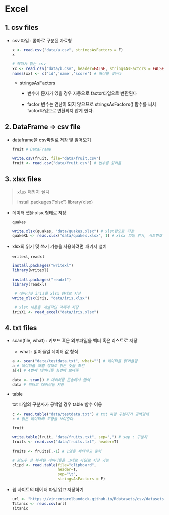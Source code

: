 # Excel

## 1. csv files

- csv 파일 : 콤마로 구분된 자료형

  ```R
  x <- read.csv("data/a.csv", stringsAsFactors = F)
  x
  
  # 헤더가 없는 csv
  xx <- read.csv("data/b.csv", header=FALSE, stringsAsFactors = FALSE)
  names(xx) <- c('id','name','score') # 해더를 넣는다
  
  ```

  - stringsAsFactors

    - 변수에 문자가 있을 경우 자동으로 factor타입으로 변환된다

    - factor 변수는 연산이 되지 않으므로 stringsAsFactors() 함수를 써서 factor타입으로 변환되지 않게 한다.

      

## 2. DataFrame -> csv file

- dataframe을 csv파일로 저장 및 읽어오기

  ```R
  fruit # DataFrame
  
  write.csv(fruit, file="data/fruit.csv")
  fruit <- read.csv("data/fruit.csv") # 변수를 읽어옴
  ```



## 3. xlsx files

> `xlsx` 패키지 설치
>
> install.packages("xlsx")
> library(xlsx)

- 데이터 셋을 xlsx 형태로 저장

  ```R
  quakes
  
  write.xlsx(quakes, "data/quakes.xlsx") # xlsx형으로 저장
  quakeXL <- read.xlsx("data/quakes.xlsx", 1) # xlsx 파일 읽기, 시트번호
  ```

- xlsx의 읽기 및 쓰기 기능을 사용하려면 패키지 설치

  `writexl`, `readxl`

  ```R
  install.packages("writexl")
  library(writexl)
  
  install.packages("readxl")
  library(readxl)
  
   # 데이터셋 iris를 xlsx 형태로 저장
  write_xlsx(iris, "data/iris.xlsx")
  
   # xlsx 내용을 개별적인 객체에 저장
  irisXL <- read_excel("data/iris.xlsx")
  ```




## 4. txt files

- scan(file, what) : 키보드 혹은 외부파일을 벡터 혹은 리스트로 저장

  - what : 읽어들일 데이터 값 형식

  ```R
  a <- scan("data/testdata.txt", what="") # 데이터를 읽어들임
  a # 데이터를 배열 형태로 읽은 것을 확인
  a[4] # 4번째 데이터를 화면에 보여줌
  
  data <- scan() # 데이터를 콘솔에서 입력
  data # 벡터로 데이터들 저장
  ```

  

- table

  txt 파일의 구분자가 공백일 경우 table 함수 이용

  ```R
  c <- read.table("data/testdata.txt") # txt 파일 구분자가 공백일때
  c # 읽은 데이터의 모양을 보여준다.
  
  fruit
  
  write.table(fruit, "data/fruits.txt", sep=",") # sep : 구분자
  fruits <- read.csv("data/fruits.txt", header=T)
  
  fruits <- fruits[,-1] # 1열을 제외하고 출력
  
  # 윈도우 상 복사된 데이터들을 그대로 파일로 저장 가능
  clipd <- read.table(file="clipboard",
                      header=T,
                      sep="\t",
                      stringsAsFactors = F)
  ```

  

- 웹 사이트의 데이터 파일 읽고 저장하기

  ```R
  url <- "https://vincentarelbundock.github.io/Rdatasets/csv/datasets/Titanic.csv"
  Titanic <- read.csv(url)
  Titanic
  ```

  